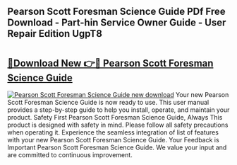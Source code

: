 ## Pearson Scott Foresman Science Guide PDf Free Download - Part-hin Service Owner Guide - User Repair Edition UgpT8

# <h2><a href="http://bc64660.oget.top/?id=Pearson+Scott+Foresman+Science+Guide">🔗Download New 👉🔴 Pearson Scott Foresman Science Guide</a></h2>

[![Pearson Scott Foresman Science Guide new download](https://i.imgur.com/5g1atiW.png)](http://bc64660.oget.top/?id=Pearson+Scott+Foresman+Science+Guide)
Your new Pearson Scott Foresman Science Guide is now ready to use. This user manual provides a step-by-step guide to help you install, operate, and maintain your product. Safety First Pearson Scott Foresman Science Guide, Always This product is designed with safety in mind. Please follow all safety precautions when operating it. Experience the seamless integration of list of features with your new Pearson Scott Foresman Science Guide. Your Feedback is Important Pearson Scott Foresman Science Guide. We value your input and are committed to continuous improvement.
